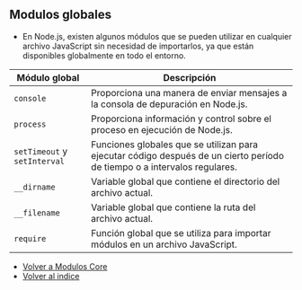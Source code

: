 ## Modulos globales

- En Node.js, existen algunos módulos que se pueden utilizar en cualquier archivo JavaScript sin necesidad de importarlos, ya que están disponibles globalmente en todo el entorno.

| Módulo global                | Descripción                                                                                                              |
|------------------------------|--------------------------------------------------------------------------------------------------------------------------|
| `console`                    | Proporciona una manera de enviar mensajes a la consola de depuración en Node.js.                                         |
| `process`                    | Proporciona información y control sobre el proceso en ejecución de Node.js.                                              |
| `setTimeout` y `setInterval` | Funciones globales que se utilizan para ejecutar código después de un cierto período de tiempo o a intervalos regulares. |
| `__dirname`                  | Variable global que contiene el directorio del archivo actual.                                                           |
| `__filename`                 | Variable global que contiene la ruta del archivo actual.                                                                 |
| `require`                    | Función global que se utiliza para importar módulos en un archivo JavaScript.                                            |

- [Volver a Modulos Core](../Core.md)
- [Volver al indice](../../../README.md)